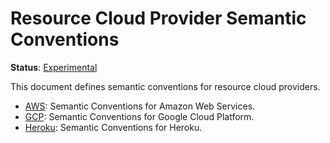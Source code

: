 <!--- Hugo front matter used to generate the website version of this page:
linkTitle: Resource Cloud Provider
path_base_for_github_subdir:
  from: tmp/semconv/docs/resource/cloud-provider/_index.md
  to: resource/cloud-provider/README.md
--->

# Resource Cloud Provider Semantic Conventions

**Status**: [Experimental][DocumentStatus]

This document defines semantic conventions for resource cloud providers.

* [AWS](aws/README.md): Semantic Conventions for Amazon Web Services.
* [GCP](gcp/README.md): Semantic Conventions for Google Cloud Platform.
* [Heroku](heroku.md): Semantic Conventions for Heroku.

[DocumentStatus]: https://github.com/open-telemetry/opentelemetry-specification/tree/v1.33.0/specification/document-status.md
